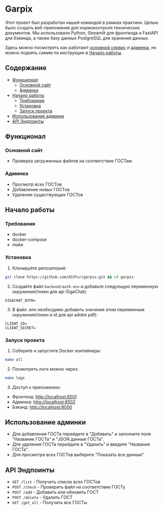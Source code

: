 # Garpix

Этот проект был разработан нашей командой в рамках практики. Целью было создать веб-приложение для нормоконтроля технических документов. Мы использовали Python, Streamlit для фронтенда и FastAPI для бэкенда, а также базу данных PostgreSQL для хранения данных.

Здесь можно посмотреть как работают [основной сервис](http://85.92.110.57:8501/) и [админка](http://85.92.110.57:8502/), но можно поднять самим по инструкцие в [Начало работы](#начало-работы).

## Содержание

- [Функционал](#функционал)
  - [Основной сайт](#основной-сайт)
  - [Админка](#админка)
- [Начало работы](#начало-работы)
  - [Требования](#требования)
  - [Установка](#установка)
  - [Запуск проекта](#запуск-проекта)
- [Использование админки](#использование-админки)
- [API Эндпоинты](#api-эндпоинты)

## Функционал

### Основной сайт

- Проверка загруженных файлов на соответствие ГОСТам

### Админка

- Просмотр всех ГОСТов
- Добавление новых ГОСТов
- Удаление существующих ГОСТов

## Начало работы

### Требования

- docker
- docker-compose
- make

### Установка

1. Клонируйте репозиторий:

```bash
git clone https://github.com/d33fur/garpix.git && cd garpix
```


2. Создайте файл `backend/auth.env` и добавьте следующую переменную окружения(токен для api GigaChat):

```auth.env
GIGACHAT_AUTH=
```

3. В файл .env необходимо добавить значения этим переменным окружения(токен и id для api adobe pdf):

```.env
CLIENT_ID=
CLIENT_SECRET=
```

### Запуск проекта

1. Соберите и запустите Docker контейнеры:

```bash
make all
```

2. Посмотреть логи можно через:

```bash
make logs
```

3. Доступ к приложению:

- Фронтенд: [http://localhost:8501](http://localhost:8501)
- Админка: [http://localhost:8502](http://localhost:8502)
- Бэкэнд: [http://localhost:8000](http://localhost:8000)

## Использование админки

- Для добавления ГОСТа перейдите в "Добавить" и заполните поля "Название ГОСТа" и "JSON данные ГОСТа".
- Для удаления ГОСТа перейдите в "Удалить" и введите "Название ГОСТа".
- Для просмотра всех ГОСТов выберите "Показать все данные".

## API Эндпоинты

- `GET /list` - Получить список всех ГОСТов
- `POST /check` - Проверить файл на соответствие ГОСТу
- `POST /add` - Добавить или обновить ГОСТ
- `POST /delete` - Удалить ГОСТ
- `GET /get_all` - Получить все ГОСТы